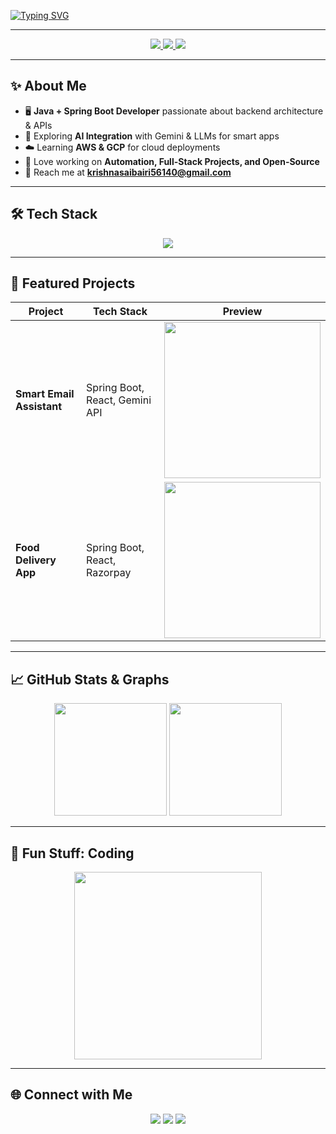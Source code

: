 <!-- 🚀 Next-Gen GitHub Profile README -->

<!-- Animated Typing Header -->
[![Typing SVG](https://readme-typing-svg.herokuapp.com?font=Fira+Code&size=24&duration=3000&pause=500&color=00F9FF&center=true&vCenter=true&width=700&lines=Hey+There!+I'm+Krishnasai+Bairi;Welcome+to+my+corner+of+the+internet+✨;Java+%26+Spring+Boot+Developer;Full-Stack+%7C+AI+%7C+Cloud+Enthusiast)](https://git.io/typing-svg)

---

<!-- Social Badges -->
<p align="center">
  <a href="https://linkedin.com/in/krishnasai-bairi-5ba4b3194">
    <img src="https://img.shields.io/badge/-LinkedIn-blue?style=for-the-badge&logo=Linkedin&logoColor=white"/>
  </a>
  <a href="mailto:krishnasaibairi56140@gmail.com">
    <img src="https://img.shields.io/badge/-Gmail-D14836?style=for-the-badge&logo=Gmail&logoColor=white"/>
  </a>
  <a href="https://github.com/bairisai">
    <img src="https://img.shields.io/badge/-GitHub-181717?style=for-the-badge&logo=github&logoColor=white"/>
  </a>
</p>

---

## ✨ About Me  
- 🖥️ **Java + Spring Boot Developer** passionate about backend architecture & APIs  
- 🤖 Exploring **AI Integration** with Gemini & LLMs for smart apps  
- ☁️ Learning **AWS & GCP** for cloud deployments  
- 🚀 Love working on **Automation, Full-Stack Projects, and Open-Source**  
- 💌 Reach me at **krishnasaibairi56140@gmail.com**

---

## 🛠 Tech Stack  
<p align="center">
  <img src="https://skillicons.dev/icons?i=java,spring,react,mysql,mongodb,aws,gcp,git,github,python,html,css,js,docker" />
</p>

---

## 🎥 Featured Projects

| Project | Tech Stack | Preview |
|---------|------------|---------|
| **Smart Email Assistant** | Spring Boot, React, Gemini API | <img src="https://media.giphy.com/media/L8K62iTDkzGX6/giphy.gif" width="250"/> |
| **Food Delivery App** | Spring Boot, React, Razorpay | <img src="https://media.giphy.com/media/3o7qE1YN7aBOFPRw8E/giphy.gif" width="250"/> |

---

## 📈 GitHub Stats & Graphs  
<p align="center">
  <img src="https://github-readme-stats.vercel.app/api?username=bairisai&show_icons=true&theme=tokyonight&count_private=true" height="180em"/>
  <img src="https://github-readme-streak-stats.herokuapp.com/?user=bairisai&theme=tokyonight" height="180em"/>
</p>

---

## 🎯 Fun Stuff: Coding
<p align="center">
  <img src="https://media.giphy.com/media/qgQUggAC3Pfv687qPC/giphy.gif" width="300"/>
</p>

---

## 🌐 Connect with Me  
<p align="center">
  <a href="https://linkedin.com/in/krishnasai-bairi-5ba4b3194"><img src="https://img.icons8.com/color/48/000000/linkedin.png"/></a>
  <a href="mailto:krishnasaibairi56140@gmail.com"><img src="https://img.icons8.com/color/48/000000/gmail-new.png"/></a>
  <a href="https://github.com/bairisai"><img src="https://img.icons8.com/glyph-neue/48/000000/github.png"/></a>
</p>
